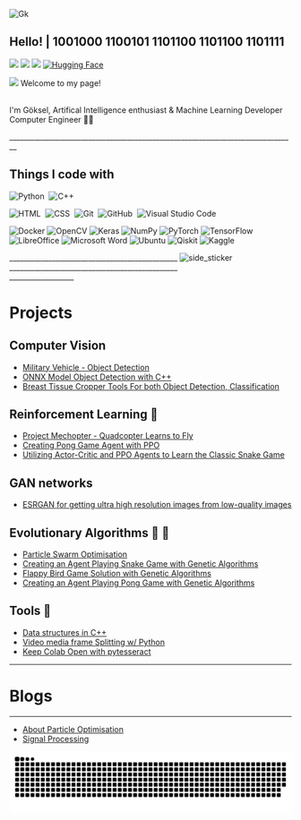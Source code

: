 
![Gk](https://github.com/RsGoksel/RsGoksel/assets/80707238/cce0d824-79d0-407e-8bfc-3bff8d04b205)

<h2> Hello! | 1001000 1100101 1101100 1101100 1101111 </h2>

<a href="https://www.linkedin.com/in/kadir-goksel-3132b9195/"><img src="https://img.shields.io/badge/linkedin-%230077B5.svg?&style=for-the-badge&logo=linkedin&logoColor=white" height=25></a> 
<a href="https://medium.com/@goksselgunduz"><img src="https://img.shields.io/badge/medium-%2312100E.svg?&style=for-the-badge&logo=medium&logoColor=white" height=25></a> 
<a href="https://github.com/RsGoksel/RsGoksel/files/13161308/RsGoksel_CV.pdf"><img src="https://img.shields.io/badge/Download-CV-blue" height=25></a> 
[![Hugging Face](https://img.shields.io/badge/Hugging%20Face-Orange?style=for-the-badge&logo=huggingface&logoColor=white&color=ffA500)](https://huggingface.co/RsGoksel)


<img src="https://media.giphy.com/media/iY8CRBdQXODJSCERIr/giphy.gif" width="40px">&nbsp;Welcome to my page!
<p> </br> I'm Göksel, Artifical Intelligence enthusiast & Machine Learning Developer Computer Engineer 🤖🦾</p>
________________________________________________________________________________

<h2>Things I code with</h3>
<p>
  
![Python](https://img.shields.io/badge/-Python-05122A?style=flat&logo=python)&nbsp;
![C++](https://img.shields.io/badge/-C++-05122A?style=flat&logo=C%2B%2B&logoColor=00599C)&nbsp;


![HTML](https://img.shields.io/badge/-HTML-05122A?style=flat&logo=HTML5)&nbsp;
![CSS](https://img.shields.io/badge/-CSS-05122A?style=flat&logo=CSS3&logoColor=1572B6)&nbsp;
![Git](https://img.shields.io/badge/-Git-05122A?style=flat&logo=git)&nbsp;
![GitHub](https://img.shields.io/badge/-GitHub-05122A?style=flat&logo=github)&nbsp;
![Visual Studio Code](https://img.shields.io/badge/-Visual%20Studio%20Code-05122A?style=flat&logo=visual-studio-code&logoColor=007ACC)&nbsp;

![Docker](https://img.shields.io/badge/Docker-blue?style=flat&logo=docker)
![OpenCV](https://img.shields.io/badge/OpenCV-%23white?style=flat&logo=opencv&logoColor=white)
![Keras](https://img.shields.io/badge/Keras-%23D00000?style=flat&logo=Keras&logoColor=white)
![NumPy](https://img.shields.io/badge/NumPy-%23013243?style=flat&logo=numpy&logoColor=white)
![PyTorch](https://img.shields.io/badge/PyTorch-%23EE4C2C?style=flat&logo=PyTorch&logoColor=white)
![TensorFlow](https://img.shields.io/badge/TensorFlow-%23FF6F00?style=flat&logo=TensorFlow&logoColor=white)
![LibreOffice](https://img.shields.io/badge/LibreOffice-%2318A303?style=flat&logo=LibreOffice&logoColor=white)
![Microsoft Word](https://img.shields.io/badge/Microsoft%20Word-2B579A?style=flat&logo=microsoft-word&logoColor=white)
![Ubuntu](https://img.shields.io/badge/Ubuntu-E95420?style=flat&logo=ubuntu&logoColor=white)
![Qiskit](https://img.shields.io/badge/Qiskit-%236929C4?style=flat&logo=Qiskit&logoColor=white)
![Kaggle](https://img.shields.io/badge/Kaggle-035a7d?style=flat&logo=kaggle&logoColor=white)

</p>
<img align="right" width=200px height=200px alt="side_sticker" src="https://media.giphy.com/media/TEnXkcsHrP4YedChhA/giphy.gif" />
________________________________________________________________________________________________________________

# Projects 

## Computer Vision 
 * [Military Vehicle - Object Detection](https://github.com/RsGoksel/Military-Vehicles-Detection/tree/master)
 * [ONNX Model Object Detection with C++](https://github.com/RsGoksel/Cpp-Object-Detection-Yolov5-OpenCV)
 * [Breast Tissue Cropper Tools For both Object Detection, Classification](https://github.com/RsGoksel/Breast-Tissue-Cropper-Tools)

## Reinforcement Learning 🤖
 * [Project Mechopter - Quadcopter Learns to Fly](https://github.com/RsGoksel/Mechopter)
 * [Creating Pong Game Agent with PPO](https://github.com/RsGoksel/PPO_Optimization_PongGame)
 * [Utilizing Actor-Critic and PPO Agents to Learn the Classic Snake Game](https://github.com/RsGoksel/Snake-Game_PPO-Solution)
   
## GAN networks 
 * [ESRGAN for getting ultra high resolution images from low-quality images](https://github.com/RsGoksel/G_ESRGAN)
   
## Evolutionary Algorithms 🐜 🧬
 * [Particle Swarm Optimisation](https://github.com/RsGoksel/Partical-Swarm-Optimisation-Examples)
 * [Creating an Agent Playing Snake Game with Genetic Algorithms](https://github.com/RsGoksel/Genetic-Algorithm-Solutions/tree/main/Game_Solutions/SnakeGame_Genetic)
 * [Flappy Bird Game Solution with Genetic Algorithms](https://github.com/RsGoksel/Genetic-Algorithms-Solutions/tree/main/Game_Solutions/FlappyBird_Genetic)
 * [Creating an Agent Playing Pong Game with Genetic Algorithms](https://github.com/RsGoksel/Genetic-Algorithm-Solutions/tree/main/Game_Solutions/PongGame_Genetic)
 

## Tools 🔧
 * [Data structures in C++](https://github.com/RsGoksel/Data-Structures-Cpp)
 * [Video media frame Splitting w/ Python](https://github.com/RsGoksel/VideoSplit-And-Get-Frames-From-It)
 * [Keep Colab Open with pytesseract](https://github.com/RsGoksel/Keep_Colab_Open)
____________________________________________________________________________________________________________

# Blogs 
___________________________

 * [About Particle Optimisation](https://medium.com/@goksselgunduz/particle-swarm-optimization-d480b076bd89)
 * [Signal Processing](https://medium.com/@goksselgunduz/fundamental-terms-of-signal-processing-2826a1b5543d)

  <!--- snake -->
<div align="center">
  <img  src="https://github.com/1999AZZAR/1999AZZAR/blob/main/resources/img/grid-snake.svg"
       alt="snake" /></a>
</div>
